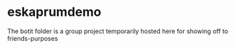 # eskaprumdemo
The botit folder is a group project temporarily hosted here for showing off to friends-purposes
